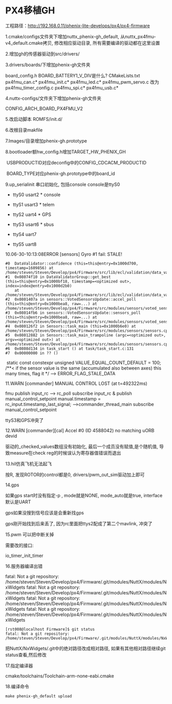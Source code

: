 # PX4移植GH

工程路径：http://192.168.0.11/phenix-lite-develops/px4/px4-firmware



1.cmake/configs文件夹下增加nuttx_phenix-gh_default, 从nuttx_px4fmu-v4_default.cmake拷贝, 修改相应驱动目录, 所有需要编译的驱动都在这里设置

2.增加gh的传感器驱动到src/drivers/

3.drivers/boards/下增加phenix-gh文件夹

board_config.h	BOARD_BATTERY1_V_DIV是什么?
CMakeLists.txt
px4fmu_can.c*
px4fmu_init.c*
px4fmu_led.c*
px4fmu_pwm_servo.c 改为px4fmu_timer_config.c
px4fmu_spi.c*
px4fmu_usb.c*

4.nuttx-configs/文件夹下增加phenix-gh文件夹 

CONFIG_ARCH_BOARD_PX4FMU_V2

5.改启动脚本 ROMFS/init.d/

6.改根目录makfile

7.Images/目录增加phenix-gh.prototype

8.bootloader额hw_config.h增加TARGET_HW_PHENIX_GH

​	USBPRODUCTID对应deconfig中的CONFIG_CDCACM_PRODUCTID

​	BOARD_TYPE对应phenix-gh.prototype中的board_id



9.up_serialinit  串口初始化, 包括console console是ttyS0

- ttyS0	usart2	*	console



- ttyS1       usart3	*	telem


- ttyS2       uart4       *	GPS


- ttyS3       usart6     *      sbus


- ttyS4       uart7


- ttyS5       uart8



10.06-30-10:13:08ERROR [sensors] Gyro #1 fail:  STALE!

```
#0  DataValidator::confidence (this=this@entry=0x1000d700, timestamp=1609856) at /home/steven/Steven/Develop/px4/Firmware/src/lib/ecl/validation/data_validator.cpp:121
#1  0x08074f10 in DataValidatorGroup::get_best (this=this@entry=0x1000bf18, timestamp=<optimized out>, index=index@entry=0x1000d2b0)
    at /home/steven/Steven/Develop/px4/Firmware/src/lib/ecl/validation/data_validator_group.cpp:140
#2  0x0801407a in sensors::VotedSensorsUpdate::accel_poll (this=this@entry=0x1000bea8, raw=...) at /home/steven/Steven/Develop/px4/Firmware/src/modules/sensors/voted_sensors_update.cpp:608
#3  0x08014fb6 in sensors::VotedSensorsUpdate::sensors_poll (this=this@entry=0x1000bea8, raw=...) at /home/steven/Steven/Develop/px4/Firmware/src/modules/sensors/voted_sensors_update.cpp:1055
#4  0x080126f2 in Sensors::task_main (this=0x1000b6e0) at /home/steven/Steven/Develop/px4/Firmware/src/modules/sensors/sensors.cpp:585
#5  0x08012882 in Sensors::task_main_trampoline (argc=<optimized out>, argv=<optimized out>) at /home/steven/Steven/Develop/px4/Firmware/src/modules/sensors/sensors.cpp:545
#6  0x0808d134 in task_start () at task/task_start.c:131
#7  0x00000000 in ?? ()
```

​	static const constexpr unsigned VALUE_EQUAL_COUNT_DEFAULT = 100;	/**< if the sensor value is the same (accumulated also between axes) this many times, flag it */   --> ERROR_FLAG_STALE_DATA



11.WARN  [commander] MANUAL CONTROL LOST (at t=492322ms)

fmu publish input_rc --> rc_poll subscribe input_rc & publish manual_control_setpoint  			manual.timestamp = rc_input.timestamp_last_signal;  -->commander_thread_main  subscribe manual_control_setpoint

ttyS3和GPS冲突了



12.WARN  [commander][cal] Accel #0 (ID 4588042) no matching uORB devid

驱动的_checked_values数组没有初始化, 最后一个成员没有赋值,是个随机值, 导致measure在check reg的时候误认为寄存器值错误而退出



13.hil仿真飞机无法起飞

按R, 发现ROTOR的control都是0, drivers/pwm_out_sim驱动加上即可



14.gps

如果gps start时没有指定-p , mode就是NONE, mode_auto就是true, interface默认是UART

gps如果没搜到信号应该是会重新找gps

gps刚开始找到后来丢了, 因为rc里面把ttys2配成了第二个mavlink, 冲突了



15.pwm 可以把中断关掉

需要改的接口:

io_timer_init_timer



16.服务器编译出错

fatal: Not a git repository: /home/steven/Steven/Develop/px4/Firmware/.git/modules/NuttX/modules/NxWidgets
fatal: Not a git repository: /home/steven/Steven/Develop/px4/Firmware/.git/modules/NuttX/modules/NxWidgets
fatal: Not a git repository: /home/steven/Steven/Develop/px4/Firmware/.git/modules/NuttX/modules/NxWidgets
fatal: Not a git repository: /home/steven/Steven/Develop/px4/Firmware/.git/modules/NuttX/modules/NxWidgets

```
[rst008@localhost Firmware]$ git status
fatal: Not a git repository: /home/steven/Steven/Develop/px4/Firmware/.git/modules/NuttX/modules/NxWidgets
```

把NuttX/NxWidgets/.git中的绝对路径改成相对路径, 如果有其他相对路径继续git status查看,然后修改

17.指定编译器

cmake/toolchains/Toolchain-arm-none-eabi.cmake

18.编译命令

```
make phenix-gh_default upload
```
